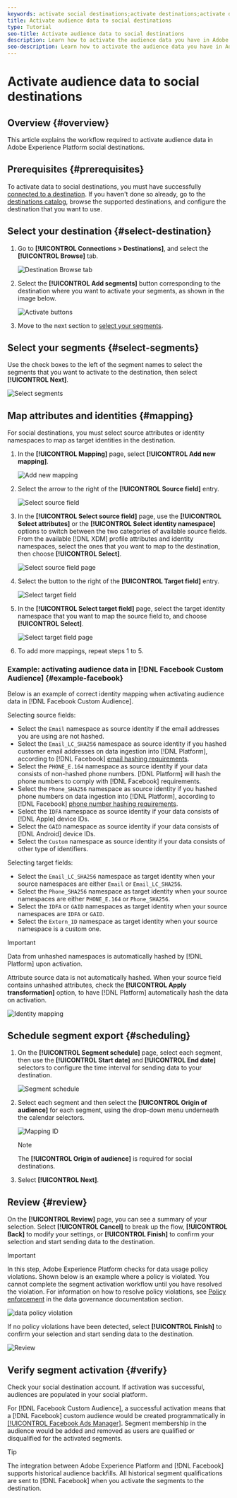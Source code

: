 ```yaml
---
keywords: activate social destinations;activate destinations;activate data
title: Activate audience data to social destinations
type: Tutorial
seo-title: Activate audience data to social destinations
description: Learn how to activate the audience data you have in Adobe Experience Platform by mapping segments to social destinations.
seo-description: Learn how to activate the audience data you have in Adobe Experience Platform by mapping segments to social destinations.
---
```

# Activate audience data to social destinations

## Overview {#overview}

This article explains the workflow required to activate audience data in Adobe Experience Platform social destinations.

## Prerequisites {#prerequisites}

To activate data to social destinations, you must have successfully [connected to a destination](./connect-destination.md). If you haven't done so already, go to the [destinations catalog](../catalog/overview.md), browse the supported destinations, and configure the destination that you want to use.

## Select your destination {#select-destination}

1. Go to **[!UICONTROL Connections > Destinations]**, and select the **[!UICONTROL Browse]** tab.
    
    ![Destination Browse tab](../assets/ui/activate-social-destinations/browse-tab.png)

1. Select the **[!UICONTROL Add segments]** button corresponding to the destination where you want to activate your segments, as shown in the image below.

    ![Activate buttons](../assets/ui/activate-social-destinations/activate-buttons-browse.png)

1. Move to the next section to [select your segments](#select-segments).

## Select your segments {#select-segments}

Use the check boxes to the left of the segment names to select the segments that you want to activate to the destination, then select **[!UICONTROL Next]**.

![Select segments](../assets/ui/activate-social-destinations/select-segments.png)

## Map attributes and identities {#mapping}

For social destinations, you must select source attributes or identity namespaces to map as target identities in the destination.

1. In the **[!UICONTROL Mapping]** page, select **[!UICONTROL Add new mapping]**.
    
    ![Add new mapping](../assets/ui/activate-social-destinations/add-new-mapping.png)

1. Select the arrow to the right of the **[!UICONTROL Source field]** entry.

    ![Select source field](../assets/ui/activate-social-destinations/select-source-field.png)

1. In the **[!UICONTROL Select source field]** page, use the **[!UICONTROL Select attributes]** or the **[!UICONTROL Select identity namespace]** options to switch between the two categories of available source fields. From the available [!DNL XDM] profile attributes and identity namespaces, select the ones that you want to map to the destination, then choose **[!UICONTROL Select]**.

    ![Select source field page](../assets/ui/activate-social-destinations/source-field-page.png)

1. Select the button to the right of the **[!UICONTROL Target field]** entry.

    ![Select target field](../assets/ui/activate-social-destinations/select-target-field.png)

1. In the **[!UICONTROL Select target field]** page, select the target identity namespace that you want to map the source field to, and choose **[!UICONTROL Select]**.

    ![Select target field page](../assets/ui/activate-social-destinations/target-field-page.png)

1. To add more mappings, repeat steps 1 to 5.

### Example: activating audience data in [!DNL Facebook Custom Audience] {#example-facebook}

Below is an example of correct identity mapping when activating audience data in [!DNL Facebook Custom Audience].

Selecting source fields:

* Select the `Email` namespace as source identity if the email addresses you are using are not hashed.
* Select the `Email_LC_SHA256` namespace as source identity if you hashed customer email addresses on data ingestion into [!DNL Platform], according to [!DNL Facebook] [email hashing requirements](../catalog/social/facebook.md#email-hashing-requirements).
* Select the `PHONE_E.164` namespace as source identity if your data consists of non-hashed phone numbers. [!DNL Platform] will hash the phone numbers to comply with [!DNL Facebook] requirements.
* Select the `Phone_SHA256` namespace as source identity if you hashed phone numbers on data ingestion into [!DNL Platform], according to [!DNL Facebook] [phone number hashing requirements](../catalog/social/facebook.md#phone-number-hashing-requirements).
* Select the `IDFA` namespace as source identity if your data consists of [!DNL Apple] device IDs. 
* Select the `GAID` namespace as source identity if your data consists of [!DNL Android] device IDs.
* Select the `Custom` namespace as source identity if your data consists of other type of identifiers.

Selecting target fields:

* Select the `Email_LC_SHA256` namespace as target identity when your source namespaces are either `Email` or `Email_LC_SHA256`.
* Select the `Phone_SHA256` namespace as target identity when your source namespaces are either `PHONE_E.164` or `Phone_SHA256`.
* Select the `IDFA` or `GAID` namespaces as target identity when your source namespaces are `IDFA` or `GAID`.
* Select the `Extern_ID` namespace as target identity when your source namespace is a custom one.

>[!IMPORTANT]
>
>Data from unhashed namespaces is automatically hashed by [!DNL Platform] upon activation.
> 
>Attribute source data is not automatically hashed. When your source field contains unhashed attributes, check the **[!UICONTROL Apply transformation]** option, to have [!DNL Platform] automatically hash the data on activation.

![Identity mapping](../assets/ui/activate-social-destinations/mapping-summary.png)

## Schedule segment export {#scheduling}

1. On the **[!UICONTROL Segment schedule]** page, select each segment, then use the **[!UICONTROL Start date]** and **[!UICONTROL End date]** selectors to configure the time interval for sending data to your destination.

    ![Segment schedule](../assets/ui/activate-social-destinations/segment-schedule.png)

1. Select each segment and then select the **[!UICONTROL Origin of audience]** for each segment, using the drop-down menu underneath the calendar selectors.

    ![Mapping ID](../assets/ui/activate-social-destinations/origin-of-audience.png)

    >[!NOTE]
    >
    >The **[!UICONTROL Origin of audience]** is required for social destinations.


1. Select **[!UICONTROL Next]**.

## Review {#review}

On the **[!UICONTROL Review]** page, you can see a summary of your selection. Select **[!UICONTROL Cancel]** to break up the flow, **[!UICONTROL Back]** to modify your settings, or **[!UICONTROL Finish]** to confirm your selection and start sending data to the destination.

>[!IMPORTANT]
>
>In this step, Adobe Experience Platform checks for data usage policy violations. Shown below is an example where a policy is violated. You cannot complete the segment activation workflow until you have resolved the violation. For information on how to resolve policy violations, see [Policy enforcement](../../rtcdp/privacy/data-governance-overview.md#enforcement) in the data governance documentation section.
 
![data policy violation](../assets/common/data-policy-violation.png)

If no policy violations have been detected, select **[!UICONTROL Finish]** to confirm your selection and start sending data to the destination. 

![Review](../assets/ui/activate-social-destinations/review.png)

## Verify segment activation {#verify}

Check your social destination account. If activation was successful, audiences are populated in your social platform.


For [!DNL Facebook Custom Audience], a successful activation means that a [!DNL Facebook] custom audience would be created programmatically in [[!UICONTROL Facebook Ads Manager]](https://www.facebook.com/adsmanager/manage/). Segment membership in the audience would be added and removed as users are qualified or disqualified for the activated segments.

>[!TIP]
>
>The integration between Adobe Experience Platform and [!DNL Facebook] supports historical audience backfills. All historical segment qualifications are sent to [!DNL Facebook] when you activate the segments to the destination.